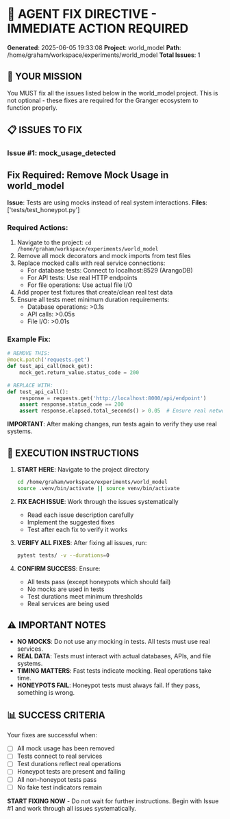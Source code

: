 # 🔧 AGENT FIX DIRECTIVE - IMMEDIATE ACTION REQUIRED

**Generated**: 2025-06-05 19:33:08
**Project**: world_model
**Path**: /home/graham/workspace/experiments/world_model
**Total Issues**: 1

## 🎯 YOUR MISSION

You MUST fix all the issues listed below in the world_model project. This is not optional - these fixes are required for the Granger ecosystem to function properly.

## 📋 ISSUES TO FIX


### Issue #1: mock_usage_detected

## Fix Required: Remove Mock Usage in world_model

**Issue**: Tests are using mocks instead of real system interactions.
**Files**: ['tests/test_honeypot.py']

### Required Actions:
1. Navigate to the project: `cd /home/graham/workspace/experiments/world_model`
2. Remove all mock decorators and mock imports from test files
3. Replace mocked calls with real service connections:
   - For database tests: Connect to localhost:8529 (ArangoDB)
   - For API tests: Use real HTTP endpoints
   - For file operations: Use actual file I/O
4. Add proper test fixtures that create/clean real test data
5. Ensure all tests meet minimum duration requirements:
   - Database operations: >0.1s
   - API calls: >0.05s
   - File I/O: >0.01s

### Example Fix:
```python
# REMOVE THIS:
@mock.patch('requests.get')
def test_api_call(mock_get):
    mock_get.return_value.status_code = 200
    
# REPLACE WITH:
def test_api_call():
    response = requests.get('http://localhost:8000/api/endpoint')
    assert response.status_code == 200
    assert response.elapsed.total_seconds() > 0.05  # Ensure real network call
```

**IMPORTANT**: After making changes, run tests again to verify they use real systems.

## 🚀 EXECUTION INSTRUCTIONS

1. **START HERE**: Navigate to the project directory
   ```bash
   cd /home/graham/workspace/experiments/world_model
   source .venv/bin/activate || source venv/bin/activate
   ```

2. **FIX EACH ISSUE**: Work through the issues systematically
   - Read each issue description carefully
   - Implement the suggested fixes
   - Test after each fix to verify it works

3. **VERIFY ALL FIXES**: After fixing all issues, run:
   ```bash
   pytest tests/ -v --durations=0
   ```
   
4. **CONFIRM SUCCESS**: Ensure:
   - All tests pass (except honeypots which should fail)
   - No mocks are used in tests
   - Test durations meet minimum thresholds
   - Real services are being used

## ⚠️ IMPORTANT NOTES

- **NO MOCKS**: Do not use any mocking in tests. All tests must use real services.
- **REAL DATA**: Tests must interact with actual databases, APIs, and file systems.
- **TIMING MATTERS**: Fast tests indicate mocking. Real operations take time.
- **HONEYPOTS FAIL**: Honeypot tests must always fail. If they pass, something is wrong.

## 📊 SUCCESS CRITERIA

Your fixes are successful when:
- [ ] All mock usage has been removed
- [ ] Tests connect to real services
- [ ] Test durations reflect real operations
- [ ] Honeypot tests are present and failing
- [ ] All non-honeypot tests pass
- [ ] No fake test indicators remain

**START FIXING NOW** - Do not wait for further instructions. Begin with Issue #1 and work through all issues systematically.
